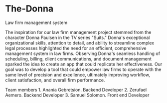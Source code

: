 # The-Donna
Law firm management system

The inspiration for our law firm management project stemmed from the character Donna Paulsen in the TV series "Suits." Donna's exceptional organizational skills, attention to detail, and ability to streamline complex legal processes highlighted the need for an efficient, comprehensive management system in law firms. Observing Donna's seamless handling of scheduling, billing, client communications, and document management sparked the idea to create an app that could replicate her effectiveness. Our goal was to develop a tool that could empower law firms to operate with the same level of precision and excellence, ultimately improving workflow, client satisfaction, and overall firm performance.

Team members 
		1. Anania Gebretsion. Backend Developer
		2. Zerufael Aemero. Backend Developer
		3. Samuel Solomon. Front end Developer
